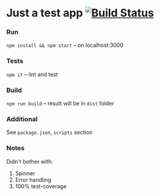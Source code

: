 # Just a test app [![Build Status](https://travis-ci.org/markelog/test-app.svg?branch=master)](https://travis-ci.org/markelog/test-app)

### Run
`npm install && npm start` – on localhost:3000

### Tests

`npm it` – lint and test

### Build

`npm run build` – result will be in `dist` folder

### Additional

See `package.json`, `scripts` section

### Notes

Didn't bother with:

1. Spinner
2. Error handling
3. 100% test-coverage
